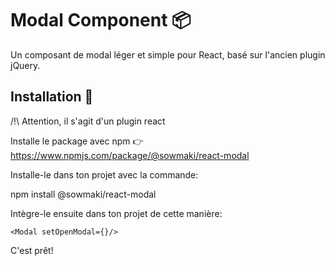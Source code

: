 # Modal Component 📦

Un composant de modal léger et simple pour React, basé sur l'ancien plugin jQuery.  

## Installation 🚀 

/!\ Attention, il s'agit d'un plugin react

Installe le package avec npm 👉 https://www.npmjs.com/package/@sowmaki/react-modal

Installe-le dans ton projet avec la commande:

npm install @sowmaki/react-modal

Intègre-le ensuite dans ton projet de cette manière:

```
<Modal setOpenModal={}/>
```

C'est prêt!
